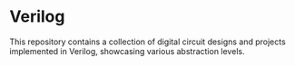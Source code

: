 # Verilog
This repository contains a collection of digital circuit designs and projects implemented in Verilog, showcasing various abstraction levels.
